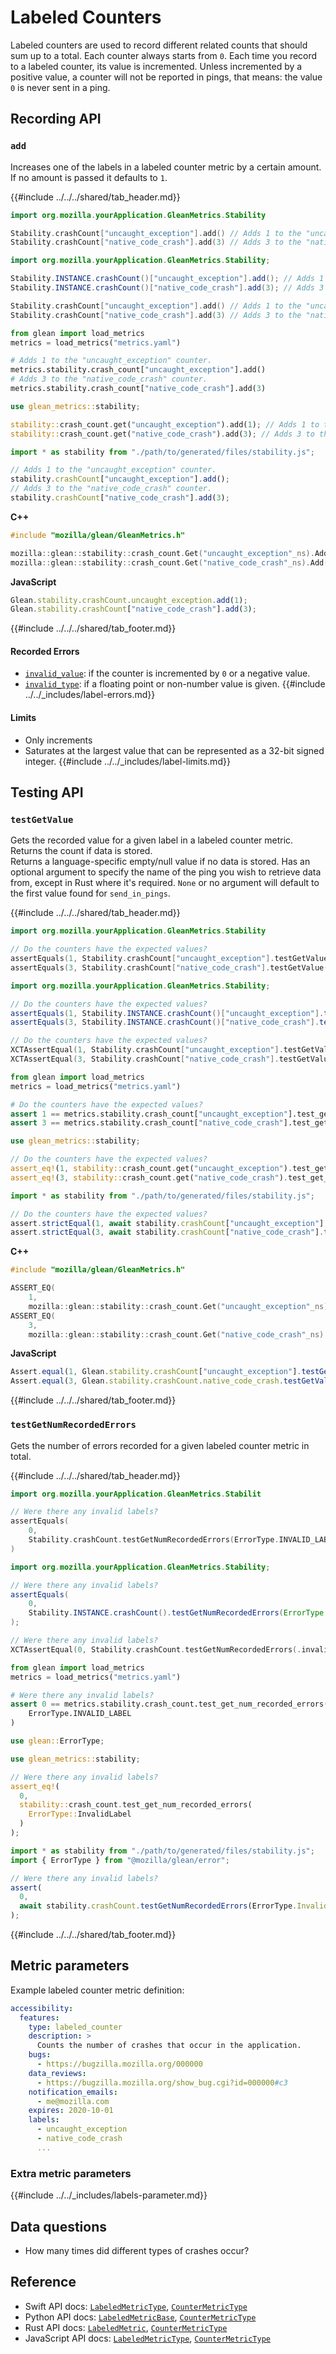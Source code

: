 # Labeled Counters

Labeled counters are used to record different related counts that should sum up to a total.
Each counter always starts from `0`.
Each time you record to a labeled counter, its value is incremented.
Unless incremented by a positive value, a counter will not be reported in pings,
that means: the value `0` is never sent in a ping.

## Recording API

### `add`

Increases one of the labels in a labeled counter metric by a certain amount.
If no amount is passed it defaults to `1`.

{{#include ../../../shared/tab_header.md}}

<div data-lang="Kotlin" class="tab">

```Kotlin
import org.mozilla.yourApplication.GleanMetrics.Stability

Stability.crashCount["uncaught_exception"].add() // Adds 1 to the "uncaught_exception" counter.
Stability.crashCount["native_code_crash"].add(3) // Adds 3 to the "native_code_crash" counter.
```
</div>

<div data-lang="Java" class="tab">

```Java
import org.mozilla.yourApplication.GleanMetrics.Stability;

Stability.INSTANCE.crashCount()["uncaught_exception"].add(); // Adds 1 to the "uncaught_exception" counter.
Stability.INSTANCE.crashCount()["native_code_crash"].add(3); // Adds 3 to the "native_code_crash" counter.
```
</div>

<div data-lang="Swift" class="tab">

```Swift
Stability.crashCount["uncaught_exception"].add() // Adds 1 to the "uncaught_exception" counter.
Stability.crashCount["native_code_crash"].add(3) // Adds 3 to the "native_code_crash" counter.
```
</div>

<div data-lang="Python" class="tab">

```Python
from glean import load_metrics
metrics = load_metrics("metrics.yaml")

# Adds 1 to the "uncaught_exception" counter.
metrics.stability.crash_count["uncaught_exception"].add()
# Adds 3 to the "native_code_crash" counter.
metrics.stability.crash_count["native_code_crash"].add(3)
```
</div>

<div data-lang="Rust" class="tab">

```Rust
use glean_metrics::stability;

stability::crash_count.get("uncaught_exception").add(1); // Adds 1 to the "uncaught_exception" counter.
stability::crash_count.get("native_code_crash").add(3); // Adds 3 to the "native_code_crash" counter.
```
</div>

<div data-lang="JavaScript" class="tab">

```js
import * as stability from "./path/to/generated/files/stability.js";

// Adds 1 to the "uncaught_exception" counter.
stability.crashCount["uncaught_exception"].add();
// Adds 3 to the "native_code_crash" counter.
stability.crashCount["native_code_crash"].add(3);
```
</div>

<div data-lang="Firefox Desktop" class="tab">

**C++**
```cpp
#include "mozilla/glean/GleanMetrics.h"

mozilla::glean::stability::crash_count.Get("uncaught_exception"_ns).Add(1);
mozilla::glean::stability::crash_count.Get("native_code_crash"_ns).Add(3);
```

**JavaScript**
```js
Glean.stability.crashCount.uncaught_exception.add(1);
Glean.stability.crashCount["native_code_crash"].add(3);
```
</div>

{{#include ../../../shared/tab_footer.md}}

#### Recorded Errors

* [`invalid_value`](../../user/metrics/error-reporting.md): if the counter is incremented by `0` or a negative value.
* [`invalid_type`](../../user/metrics/error-reporting.md): if a floating point or non-number value is given.
{{#include ../../_includes/label-errors.md}}

#### Limits

* Only increments
* Saturates at the largest value that can be represented as a 32-bit signed integer.
{{#include ../../_includes/label-limits.md}}

## Testing API

### `testGetValue`

Gets the recorded value for a given label in a labeled counter metric.  
Returns the count if data is stored.  
Returns a language-specific empty/null value if no data is stored.
Has an optional argument to specify the name of the ping you wish to retrieve data from, except
in Rust where it's required. `None` or no argument will default to the first value found for `send_in_pings`.

{{#include ../../../shared/tab_header.md}}

<div data-lang="Kotlin" class="tab">

```Kotlin
import org.mozilla.yourApplication.GleanMetrics.Stability

// Do the counters have the expected values?
assertEquals(1, Stability.crashCount["uncaught_exception"].testGetValue())
assertEquals(3, Stability.crashCount["native_code_crash"].testGetValue())
```
</div>

<div data-lang="Java" class="tab">

```Java
import org.mozilla.yourApplication.GleanMetrics.Stability;

// Do the counters have the expected values?
assertEquals(1, Stability.INSTANCE.crashCount()["uncaught_exception"].testGetValue());
assertEquals(3, Stability.INSTANCE.crashCount()["native_code_crash"].testGetValue());
```
</div>

<div data-lang="Swift" class="tab">

```Swift
// Do the counters have the expected values?
XCTAssertEqual(1, Stability.crashCount["uncaught_exception"].testGetValue())
XCTAssertEqual(3, Stability.crashCount["native_code_crash"].testGetValue())
```
</div>

<div data-lang="Python" class="tab">

```Python
from glean import load_metrics
metrics = load_metrics("metrics.yaml")

# Do the counters have the expected values?
assert 1 == metrics.stability.crash_count["uncaught_exception"].test_get_value()
assert 3 == metrics.stability.crash_count["native_code_crash"].test_get_value()
```
</div>

<div data-lang="Rust" class="tab">

```Rust
use glean_metrics::stability;

// Do the counters have the expected values?
assert_eq!(1, stability::crash_count.get("uncaught_exception").test_get_value().unwrap());
assert_eq!(3, stability::crash_count.get("native_code_crash").test_get_value().unwrap());
```
</div>

<div data-lang="JavaScript" class="tab">

```js
import * as stability from "./path/to/generated/files/stability.js";

// Do the counters have the expected values?
assert.strictEqual(1, await stability.crashCount["uncaught_exception"].testGetValue());
assert.strictEqual(3, await stability.crashCount["native_code_crash"].testGetValue());
```
</div>

<div data-lang="Firefox Desktop" class="tab">

**C++**
```cpp
#include "mozilla/glean/GleanMetrics.h"

ASSERT_EQ(
    1,
    mozilla::glean::stability::crash_count.Get("uncaught_exception"_ns).TestGetValue().unwrap().ref());
ASSERT_EQ(
    3,
    mozilla::glean::stability::crash_count.Get("native_code_crash"_ns).TestGetValue().unwrap().ref());
```

**JavaScript**
```js
Assert.equal(1, Glean.stability.crashCount["uncaught_exception"].testGetValue());
Assert.equal(3, Glean.stability.crashCount.native_code_crash.testGetValue());
```
</div>

{{#include ../../../shared/tab_footer.md}}

### `testGetNumRecordedErrors`

Gets the number of errors recorded for a given labeled counter metric in total.

{{#include ../../../shared/tab_header.md}}

<div data-lang="Kotlin" class="tab">

```Kotlin
import org.mozilla.yourApplication.GleanMetrics.Stabilit

// Were there any invalid labels?
assertEquals(
    0,
    Stability.crashCount.testGetNumRecordedErrors(ErrorType.INVALID_LABEL)
)
```
</div>

<div data-lang="Java" class="tab">

```Java
import org.mozilla.yourApplication.GleanMetrics.Stability;

// Were there any invalid labels?
assertEquals(
    0,
    Stability.INSTANCE.crashCount().testGetNumRecordedErrors(ErrorType.INVALID_LABEL)
);
```
</div>

<div data-lang="Swift" class="tab">

```Swift
// Were there any invalid labels?
XCTAssertEqual(0, Stability.crashCount.testGetNumRecordedErrors(.invalidLabel))
```
</div>

<div data-lang="Python" class="tab">

```Python
from glean import load_metrics
metrics = load_metrics("metrics.yaml")

# Were there any invalid labels?
assert 0 == metrics.stability.crash_count.test_get_num_recorded_errors(
    ErrorType.INVALID_LABEL
)
```
</div>

<div data-lang="Rust" class="tab">

```Rust
use glean::ErrorType;

use glean_metrics::stability;

// Were there any invalid labels?
assert_eq!(
  0,
  stability::crash_count.test_get_num_recorded_errors(
    ErrorType::InvalidLabel
  )
);
```
</div>

<div data-lang="JavaScript" class="tab">

```js
import * as stability from "./path/to/generated/files/stability.js";
import { ErrorType } from "@mozilla/glean/error";

// Were there any invalid labels?
assert(
  0,
  await stability.crashCount.testGetNumRecordedErrors(ErrorType.InvalidLabel)
);
```
</div>

<div data-lang="Firefox Desktop" class="tab"></div>

{{#include ../../../shared/tab_footer.md}}

## Metric parameters

Example labeled counter metric definition:

```YAML
accessibility:
  features:
    type: labeled_counter
    description: >
      Counts the number of crashes that occur in the application.
    bugs:
      - https://bugzilla.mozilla.org/000000
    data_reviews:
      - https://bugzilla.mozilla.org/show_bug.cgi?id=000000#c3
    notification_emails:
      - me@mozilla.com
    expires: 2020-10-01
    labels:
      - uncaught_exception
      - native_code_crash
      ...
```

### Extra metric parameters

{{#include ../../_includes/labels-parameter.md}}

## Data questions

* How many times did different types of crashes occur?

## Reference

* Swift API docs: [`LabeledMetricType`](../../../swift/Classes/LabeledMetricType.html), [`CounterMetricType`](../../../swift/Classes/CounterMetricType.html)
* Python API docs: [`LabeledMetricBase`](../../../python/glean/metrics/labeled.html), [`CounterMetricType`](../../../python/glean/metrics/counter.html)
* Rust API docs: [`LabeledMetric`](../../../docs/glean/private/struct.LabeledMetric.html), [`CounterMetricType`](../../../docs/glean/private/struct.CounterMetric.html)
* JavaScript API docs: [`LabeledMetricType`](https://mozilla.github.io/glean.js/classes/core_metrics_types_labeled.default.html), [`CounterMetricType`](https://mozilla.github.io/glean.js/classes/core_metrics_types_counter.default.html)
